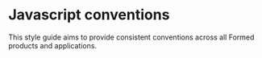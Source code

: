 # Javascript conventions

This style guide aims to provide consistent conventions across all Formed products and applications.
